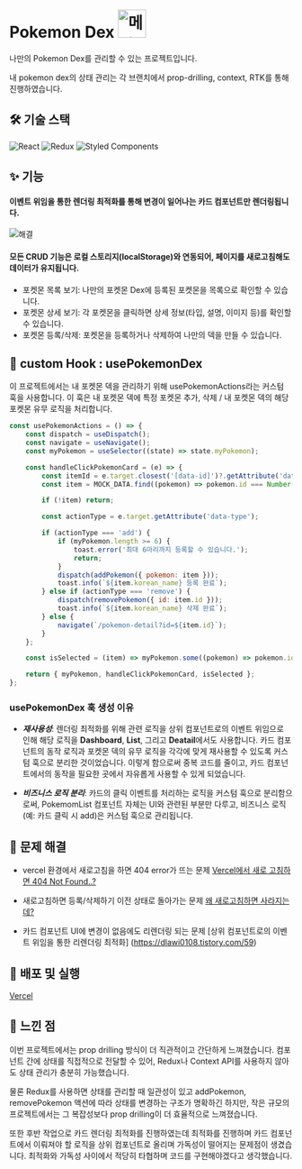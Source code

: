# Pokemon Dex <img src="https://github.com/user-attachments/assets/3fff1123-2912-499a-afbc-f5a8ce2acdbe" alt="메타몽" width="50px"/>

나만의 Pokemon Dex를 관리할 수 있는 프로젝트입니다.

내 pokemon dex의 상태 관리는 각 브랜치에서 prop-drilling, context, RTK를 통해 진행하였습니다.

## 🛠️ 기술 스택 

![React](https://img.shields.io/badge/React-61DAFB?style=flat&logo=react&logoColor=white)
![Redux](https://img.shields.io/badge/Redux-764ABC?style=flat&logo=redux&logoColor=white)
![Styled Components](https://img.shields.io/badge/Styled_Components-DB7093?style=flat&logo=styled-components&logoColor=white)



## ✨ 기능 

#### 이벤트 위임을 통한 렌더링 최적화를 통해 변경이 일어나는 카드 컴포넌트만 렌더링됩니다.
![해결](https://github.com/user-attachments/assets/fad0bf4d-0f3c-4443-85ec-38d0d82fd27b)

#### 모든 CRUD 기능은 로컬 스토리지(localStorage)와 연동되어, 페이지를 새로고침해도 데이터가 유지됩니다.
- 포켓몬 목록 보기: 나만의 포켓몬 Dex에 등록된 포켓몬을 목록으로 확인할 수 있습니다.
- 포켓몬 상세 보기: 각 포켓몬을 클릭하면 상세 정보(타입, 설명, 이미지 등)를 확인할 수 있습니다.
- 포켓몬 등록/삭제: 포켓몬을 등록하거나 삭제하여 나만의 덱을 만들 수 있습니다.

## 🧩 custom Hook : usePokemonDex 
이 프로젝트에서는 내 포켓몬 덱을 관리하기 위해 usePokemonActions라는 커스텀 훅을 사용합니다. 이 훅은 내 포켓몬 덱에 특정 포켓몬 추가, 삭제 / 내 포켓몬 덱의 해당 포켓몬 유무 로직을 처리합니다.

```javascript
const usePokemonActions = () => {
    const dispatch = useDispatch();
    const navigate = useNavigate();
    const myPokemon = useSelector((state) => state.myPokemon);

    const handleClickPokemonCard = (e) => {
        const itemId = e.target.closest('[data-id]')?.getAttribute('data-id');
        const item = MOCK_DATA.find((pokemon) => pokemon.id === Number(itemId));

        if (!item) return;

        const actionType = e.target.getAttribute('data-type');

        if (actionType === 'add') {
            if (myPokemon.length >= 6) {
                toast.error('최대 6마리까지 등록할 수 있습니다.');
                return;
            }
            dispatch(addPokemon({ pokemon: item }));
            toast.info(`${item.korean_name} 등록 완료`);
        } else if (actionType === 'remove') {
            dispatch(removePokemon({ id: item.id }));
            toast.info(`${item.korean_name} 삭제 완료`);
        } else {
            navigate(`/pokemon-detail?id=${item.id}`);
        }
    };

    const isSelected = (item) => myPokemon.some((pokemon) => pokemon.id === item.id);

    return { myPokemon, handleClickPokemonCard, isSelected };
};
```

### usePokemonDex 훅 생성 이유
- ***재사용성***: 렌더링 최적화를 위해 관련 로직을 상위 컴포넌트로의 이벤트 위임으로 인해 해당 로직을 **Dashboard**, **List**, 그리고 **Deatail**에서도 사용합니다. 카드 컴포넌트의 동작 로직과 포켓몬 덱의 유무 로직을 각각에 맞게 재사용할 수 있도록 커스텀 훅으로 분리한 것이었습니다. 이렇게 함으로써 중복 코드를 줄이고, 카드 컴포넌트에서의 동작을 필요한 곳에서 자유롭게 사용할 수 있게 되었습니다.
  
- ***비즈니스 로직 분리***: 카드의 클릭 이벤트를 처리하는 로직을 커스텀 훅으로 분리함으로써, PokemomList 컴포넌트 자체는 UI와 관련된 부분만 다루고, 비즈니스 로직(예: 카드 클릭 시 add)은 커스텀 훅으로 관리됩니다. 


## 📝 문제 해결

- vercel 환경에서 새로고침을 하면 404 error가 뜨는 문제
  [Vercel에서 새로 고침하면 404 Not Found..?](https://dlawi0108.tistory.com/54)

- 새로고침하면 등록/삭제하기 이전 상태로 돌아가는 문제
  [왜 새로고침하면 사라지는데?](https://dlawi0108.tistory.com/55)

- 카드 컴포넌트 UI에 변경이 없음에도 리렌더링 되는 문제
  [상위 컴포넌트로의 이벤트 위임을 통한 리렌더링 최적화] (https://dlawi0108.tistory.com/59)
  

## 🚀 배포 및 실행 
[Vercel](https://pokemon-dex-nu.vercel.app/)

## 🤔 느낀 점

이번 프로젝트에서는 prop drilling 방식이 더 직관적이고 간단하게 느껴졌습니다. 컴포넌트 간에 상태를 직접적으로 전달할 수 있어, Redux나 Context API를 사용하지 않아도 상태 관리가 충분히 가능했습니다.

물론 Redux를 사용하면 상태를 관리할 때 일관성이 있고 addPokemon, removePokemon 액션에 따라 상태를 변경하는 구조가 명확하긴 하지만, 작은 규모의 프로젝트에서는 그 복잡성보다 prop drilling이 더 효율적으로 느껴졌습니다.

또한 후반 작업으로 카드 렌더링 최적화를 진행하였는데 최적화를 진행하며 카드 컴포넌트에서 이뤄져야 할 로직을 상위 컴포넌트로 올리며 가독성이 떨어지는 문제점이 생겼습니다. 최적화와 가독성 사이에서 적당히 타협하며 코드를 구현해야겠다고 생각했습니다.

